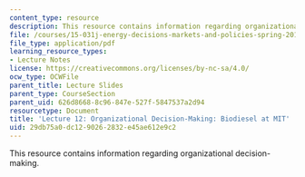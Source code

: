 ```yaml
---
content_type: resource
description: This resource contains information regarding organizational decision-making.
file: /courses/15-031j-energy-decisions-markets-and-policies-spring-2012/29db75a0dc1290262832e45ae612e9c2_MIT15_031JS12_lec12.pdf
file_type: application/pdf
learning_resource_types:
- Lecture Notes
license: https://creativecommons.org/licenses/by-nc-sa/4.0/
ocw_type: OCWFile
parent_title: Lecture Slides
parent_type: CourseSection
parent_uid: 626d8668-8c96-847e-527f-5847537a2d94
resourcetype: Document
title: 'Lecture 12: Organizational Decision-Making: Biodiesel at MIT'
uid: 29db75a0-dc12-9026-2832-e45ae612e9c2
---
```

This resource contains information regarding organizational decision-making.